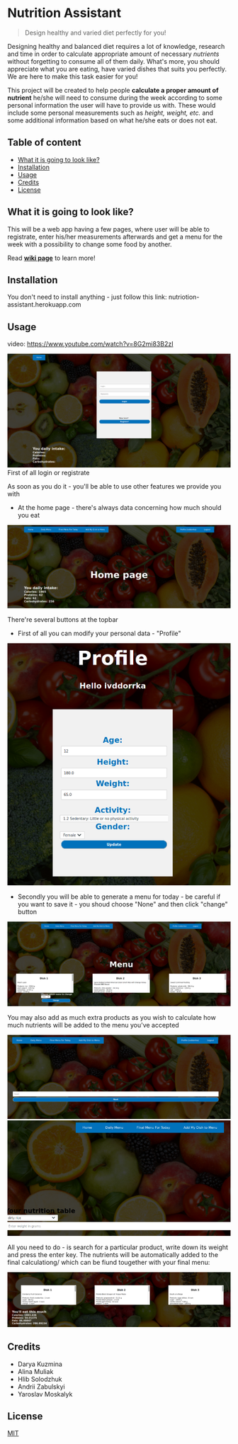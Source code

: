# Nutrition Assistant
> Design healthy and varied diet perfectly for you! 

Designing healthy and balanced diet requires a lot of knowledge, research and time in order to  calculate appropriate amount of necessary *nutrients* without forgetting to consume all of them daily. What's more, you should appreciate what you are eating, have varied dishes that suits you perfectly. We are here to make this task easier for you!

This project will be created to help people **calculate a proper amount of nutrient** he/she will need to consume during the week according to some personal information the user will have to provide us with. These would include some personal measurements such as *height, weight, etc.* and some additional information based on what he/she eats or does not eat.


## Table of content
* [What it is going to look like?](#what-it-is-going-to-look-like%3F)
* [Installation](#installation)
* [Usage](#usage)
* [Credits](#credits)
* [License](#license)

## What it is going to look like?
This will be a web app having a few pages, where user will be able to registrate, enter his/her measurements afterwards and get a menu for the week with a possibility to change some food by another. 

Read **[wiki page](https://github.com/ivddorrka/OP_nutriotionproject/wiki/Idea-of-project)** to learn more!

## Installation

You don't need to install anything - just follow this link: nutriotion-assistant.herokuapp.com

## Usage
 video:  https://www.youtube.com/watch?v=8G2mi83B2zI

![Screenshot](loginpage.png)
First of all login or registrate

As soon as you do it - you'll be able to use other features we provide you with 
* At the home page - there's always data concerning how much should you eat

![Screenshot](homepage.png)

There're several buttons at the topbar 
* First of all you can modify your personal data - "Profile" 

![Screenshot](profile.png)

* Secondly you will be able to generate a menu for today - be careful if you want to save it - you shoud choose "None" and then click "change" button 

![Screenshot](menupage.png)

You may also add as much extra products as you wish to calculate how much nutrients will be added to the menu you've accepted 

![Screenshot](choicepage.png)
![Screenshot](weightpage.png)

All you need to do - is search for a particular product, write down its weight and press the enter key. The nutrients will be automatically added to the final calculationg/ which can be fiund tougether with your final menu:

![Screenshot](finalpage.png)

## Credits
* Darya Kuzmina
* Alina Muliak
* Hlib Solodzhuk
* Andrii Zabulskyi
* Yaroslav Moskalyk

## License
[MIT](LICENSE)
